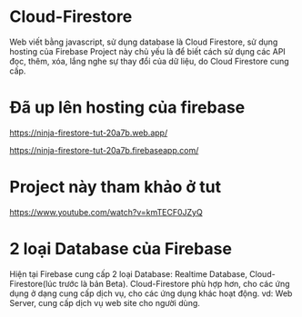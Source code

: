 # Cloud-Firestore
Web viết bằng javascript, sử dụng database là Cloud Firestore, sử dụng hosting của Firebase
Project này chủ yếu là để biết cách sử dụng các API đọc, thêm, xóa, lắng nghe sự thay đổi của dữ liệu, do Cloud Firestore cung cấp.
# Đã up lên hosting của firebase
https://ninja-firestore-tut-20a7b.web.app/

https://ninja-firestore-tut-20a7b.firebaseapp.com/

# Project này tham khảo ở tut
https://www.youtube.com/watch?v=kmTECF0JZyQ

# 2 loại Database của Firebase
Hiện tại Firebase cung cấp 2 loại Database: Realtime Database, Cloud-Firestore(lúc trước là bản Beta). Cloud-Firestore phù hợp hơn, cho các ứng dụng ở dạng cung cấp dịch vụ, cho các ứng dụng khác hoạt động. vd: Web Server, cung cấp dịch vụ web site cho người dùng.
